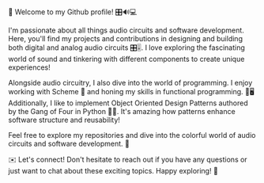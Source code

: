 👋 Welcome to my Github profile! 🎛️🔊💻

I'm passionate about all things audio circuits and software development. Here, you'll find my projects and contributions in designing and building both digital and analog audio circuits 🎛️🎚️. I love exploring the fascinating world of sound and tinkering with different components to create unique experiences!

Alongside audio circuitry, I also dive into the world of programming. I enjoy working with Scheme 📝 and honing my skills in functional programming. 🧠🖥️ Additionally, I like to implement Object Oriented Design Patterns authored by the Gang of Four in Python 🐍✨. It's amazing how patterns enhance software structure and reusability!

Feel free to explore my repositories and dive into the colorful world of audio circuits and software development. 🎉

✉️ Let's connect! Don't hesitate to reach out if you have any questions or just want to chat about these exciting topics. Happy exploring! 🌟

